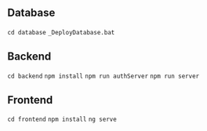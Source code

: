 ## Database
`cd database`
`_DeployDatabase.bat`

## Backend
`cd backend`
`npm install`
`npm run authServer`
`npm run server`

## Frontend
`cd frontend`
`npm install`
`ng serve`
